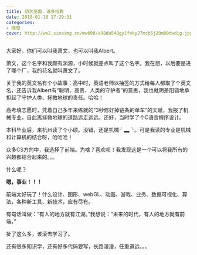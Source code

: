 ```yaml
---
title: 初次见面，请多指教
date: 2018-01-18 17:29:31
categories:
- 随想
cover: http://wx2.sinaimg.cn/mw690/a98da548gy1fnky27mcb5j20m80dwdig.jpg
---
```

大家好，你们可以叫我萧文，也可以叫我Albert。

萧文，这个名字和我颇有渊源，小时候就差点叫了这个名字。我在想，以后要是进了哪个厂，我的花名就叫萧文了。

关于我的英文名有个小故事：高中时，英语老师以抽签的方式给每人都取了个英文名，还告诉我Albert有“聪明、高贵、人类的守护者”的意思，我也就阴差阳错地承担起了守护人类、拯救地球的责任。哈哈！

高考填志愿时，凭着自己多年来练就的“3秒修好掉链条的单车”的天赋，我报了机械专业，自此离拯救地球的道路远走远远。还好，当时学了个C语言程序设计。

本科毕业后，来杭州读了个小硕。没错，还是机械╯▂╰。可是我读的专业是机械和计算机的结合呀，哈哈哈！

众多CS方向中，我选择了前端。为啥？喜欢呗！我发现这是一个可以将我所有的兴趣都结合起来的。。。

什么呢？

**嗯，事业！！！**

前端太好玩了！什么设计、图形、webGL、动画、游戏、业务、数据可视化、算法，各种新工具、新技术，应有尽有。

有句话叫做：“有人的地方就有江湖。”我想说：“未来的时代，有人的地方就有前端。”

扯了这么多，该滚去学习了。

还有很多知识学，还有好多代码要写，长路漫漫，任重道远。。。
